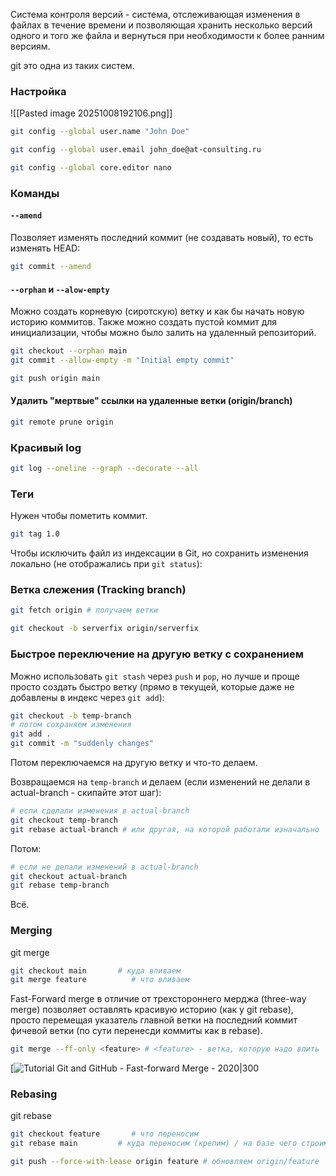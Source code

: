 
Система контроля версий - система, отслеживающая изменения в файлах в течение времени и позволяющая хранить несколько версий одного и того же файла и вернуться при необходимости к более ранним версиям.

git это одна из таких систем.

### Настройка

![[Pasted image 20251008192106.png]]

```sh
git config --global user.name "John Doe"

git config --global user.email john_doe@at-consulting.ru

git config --global core.editor nano
```


### Команды

#### `--amend`

Позволяет изменять последний коммит (не создавать новый), то есть изменять HEAD:
```sh
git commit --amend
```

#### `--orphan` и `--alow-empty`

Можно создать корневую (сиротскую) ветку и как бы начать новую историю коммитов. Также можно создать пустой коммит для инициализации, чтобы можно было залить на удаленный репозиторий.  
```sh
git checkout --orphan main
git commit --allow-empty -m "Initial empty commit"

git push origin main
```

#### Удалить "мертвые" ссылки на удаленные ветки (origin/branch)

```sh
git remote prune origin
```

### Красивый log

```sh
git log --oneline --graph --decorate --all
```

### Теги

Нужен чтобы пометить коммит.
```sh
git tag 1.0
```

Чтобы исключить файл из индексации в Git, но сохранить изменения локально (не отображались при `git status`):

### Ветка слежения (Tracking branch)

```sh
git fetch origin # получаем ветки

git checkout -b serverfix origin/serverfix
```

### Быстрое переключение на другую ветку с сохранением

Можно использовать `git stash` через `push` и `pop`, но лучше и проще просто создать быстро ветку (прямо в текущей, которые даже не добавлены в индекс через `git add`):

```sh
git checkout -b temp-branch
# потом сохраняем изменения
git add .
git commit -m "suddenly changes"
```
Потом переключаемся на другую ветку и что-то делаем.

Возвращаемся на `temp-branch` и делаем (если изменений не делали в actual-branch - скипайте этот шаг):
```sh
# если сделали изменения в actual-branch
git checkout temp-branch
git rebase actual-branch # или другая, на которой работали изначально
```

Потом:
```sh
# если не делали изменений в асtual-branch
git checkout actual-branch
git rebase temp-branch
```
Всё.

### Merging

git merge
```sh
git checkout main       # куда вливаем
git merge feature          # что вливаем
```

Fast-Forward merge в отличие от трехстороннего мерджа (three-way merge) позволяет оставлять красивую историю (как у git rebase), просто перемещая указатель главной ветки на последний коммит фичевой ветки (по сути перенесди коммиты как в rebase).

```sh
git merge --ff-only <feature> # <feature> - ветка, которую надо влить
```

[![Tutorial Git and GitHub - Fast-forward Merge - 2020|300](https://www.bogotobogo.com/cplusplus/images/Git/Fast_Forward_Merge/FastForwardMerge.png)

### Rebasing

git rebase
```sh
git checkout feature       # что переносим
git rebase main         # куда переносим (крепим) / на базе чего строим

git push --force-with-lease origin feature # обновляем origin/feature
```